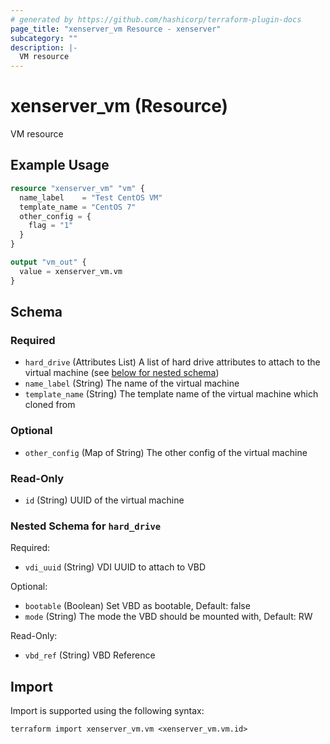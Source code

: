 ```yaml
---
# generated by https://github.com/hashicorp/terraform-plugin-docs
page_title: "xenserver_vm Resource - xenserver"
subcategory: ""
description: |-
  VM resource
---
```


# xenserver_vm (Resource)

VM resource

## Example Usage

```terraform
resource "xenserver_vm" "vm" {
  name_label    = "Test CentOS VM"
  template_name = "CentOS 7"
  other_config = {
    flag = "1"
  }
}

output "vm_out" {
  value = xenserver_vm.vm
}
```

<!-- schema generated by tfplugindocs -->
## Schema

### Required

- `hard_drive` (Attributes List) A list of hard drive attributes to attach to the virtual machine (see [below for nested schema](#nestedatt--hard_drive))
- `name_label` (String) The name of the virtual machine
- `template_name` (String) The template name of the virtual machine which cloned from

### Optional

- `other_config` (Map of String) The other config of the virtual machine

### Read-Only

- `id` (String) UUID of the virtual machine

<a id="nestedatt--hard_drive"></a>
### Nested Schema for `hard_drive`

Required:

- `vdi_uuid` (String) VDI UUID to attach to VBD

Optional:

- `bootable` (Boolean) Set VBD as bootable, Default: false
- `mode` (String) The mode the VBD should be mounted with, Default: RW

Read-Only:

- `vbd_ref` (String) VBD Reference

## Import

Import is supported using the following syntax:

```shell
terraform import xenserver_vm.vm <xenserver_vm.vm.id>
```
